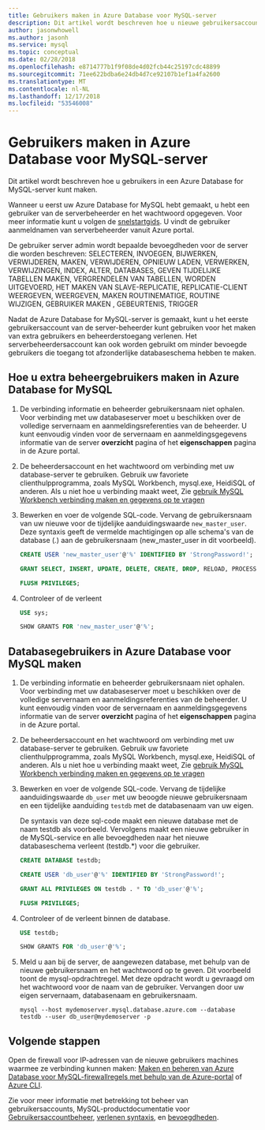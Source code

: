 ```yaml
---
title: Gebruikers maken in Azure Database voor MySQL-server
description: Dit artikel wordt beschreven hoe u nieuwe gebruikersaccounts om te communiceren met een Azure Database for MySQL-server kunt maken.
author: jasonwhowell
ms.author: jasonh
ms.service: mysql
ms.topic: conceptual
ms.date: 02/28/2018
ms.openlocfilehash: e8714777b1f9f08de4d02fcb44c25197cdc48899
ms.sourcegitcommit: 71ee622bdba6e24db4d7ce92107b1ef1a4fa2600
ms.translationtype: MT
ms.contentlocale: nl-NL
ms.lasthandoff: 12/17/2018
ms.locfileid: "53546008"
---
```

# <a name="create-users-in-azure-database-for-mysql-server"></a>Gebruikers maken in Azure Database voor MySQL-server 
Dit artikel wordt beschreven hoe u gebruikers in een Azure Database for MySQL-server kunt maken.

Wanneer u eerst uw Azure Database for MySQL hebt gemaakt, u hebt een gebruiker van de serverbeheerder en het wachtwoord opgegeven. Voor meer informatie kunt u volgen de [snelstartgids](quickstart-create-mysql-server-database-using-azure-portal.md). U vindt de gebruiker aanmeldnamen van serverbeheerder vanuit Azure portal.

De gebruiker server admin wordt bepaalde bevoegdheden voor de server die worden beschreven: SELECTEREN, INVOEGEN, BIJWERKEN, VERWIJDEREN, MAKEN, VERWIJDEREN, OPNIEUW LADEN, VERWERKEN, VERWIJZINGEN, INDEX, ALTER, DATABASES, GEVEN TIJDELIJKE TABELLEN MAKEN, VERGRENDELEN VAN TABELLEN, WORDEN UITGEVOERD, HET MAKEN VAN SLAVE-REPLICATIE, REPLICATIE-CLIENT WEERGEVEN, WEERGEVEN, MAKEN ROUTINEMATIGE, ROUTINE WIJZIGEN, GEBRUIKER MAKEN , GEBEURTENIS, TRIGGER

Nadat de Azure Database for MySQL-server is gemaakt, kunt u het eerste gebruikersaccount van de server-beheerder kunt gebruiken voor het maken van extra gebruikers en beheerderstoegang verlenen. Het serverbeheerdersaccount kan ook worden gebruikt om minder bevoegde gebruikers die toegang tot afzonderlijke databaseschema hebben te maken.

## <a name="how-to-create-additional-admin-users-in-azure-database-for-mysql"></a>Hoe u extra beheergebruikers maken in Azure Database for MySQL
1. De verbinding informatie en beheerder gebruikersnaam niet ophalen.
   Voor verbinding met uw databaseserver moet u beschikken over de volledige servernaam en aanmeldingsreferenties van de beheerder. U kunt eenvoudig vinden voor de servernaam en aanmeldingsgegevens informatie van de server **overzicht** pagina of het **eigenschappen** pagina in de Azure portal. 

2. De beheerdersaccount en het wachtwoord om verbinding met uw database-server te gebruiken. Gebruik uw favoriete clienthulpprogramma, zoals MySQL Workbench, mysql.exe, HeidiSQL of anderen. 
   Als u niet hoe u verbinding maakt weet, Zie [gebruik MySQL Workbench verbinding maken en gegevens op te vragen](./connect-workbench.md)

3. Bewerken en voer de volgende SQL-code. Vervang de gebruikersnaam van uw nieuwe voor de tijdelijke aanduidingswaarde `new_master_user`. Deze syntaxis geeft de vermelde machtigingen op alle schema's van de database (*.*) aan de gebruikersnaam (new_master_user in dit voorbeeld). 

   ```sql
   CREATE USER 'new_master_user'@'%' IDENTIFIED BY 'StrongPassword!';
   
   GRANT SELECT, INSERT, UPDATE, DELETE, CREATE, DROP, RELOAD, PROCESS, REFERENCES, INDEX, ALTER, SHOW DATABASES, CREATE TEMPORARY TABLES, LOCK TABLES, EXECUTE, REPLICATION SLAVE, REPLICATION CLIENT, CREATE VIEW, SHOW VIEW, CREATE ROUTINE, ALTER ROUTINE, CREATE USER, EVENT, TRIGGER ON *.* TO 'new_master_user'@'%' WITH GRANT OPTION; 
   
   FLUSH PRIVILEGES;
   ```

4. Controleer of de verleent 
   ```sql
   USE sys;
   
   SHOW GRANTS FOR 'new_master_user'@'%';
   ```

## <a name="how-to-create-database-users-in-azure-database-for-mysql"></a>Databasegebruikers in Azure Database voor MySQL maken

1. De verbinding informatie en beheerder gebruikersnaam niet ophalen.
   Voor verbinding met uw databaseserver moet u beschikken over de volledige servernaam en aanmeldingsreferenties van de beheerder. U kunt eenvoudig vinden voor de servernaam en aanmeldingsgegevens informatie van de server **overzicht** pagina of het **eigenschappen** pagina in de Azure portal. 

2. De beheerdersaccount en het wachtwoord om verbinding met uw database-server te gebruiken. Gebruik uw favoriete clienthulpprogramma, zoals MySQL Workbench, mysql.exe, HeidiSQL of anderen. 
   Als u niet hoe u verbinding maakt weet, Zie [gebruik MySQL Workbench verbinding maken en gegevens op te vragen](./connect-workbench.md)

3. Bewerken en voer de volgende SQL-code. Vervang de tijdelijke aanduidingswaarde `db_user` met uw beoogde nieuwe gebruikersnaam en een tijdelijke aanduiding `testdb` met de databasenaam van uw eigen.

   De syntaxis van deze sql-code maakt een nieuwe database met de naam testdb als voorbeeld. Vervolgens maakt een nieuwe gebruiker in de MySQL-service en alle bevoegdheden naar het nieuwe databaseschema verleent (testdb.\*) voor die gebruiker. 

   ```sql
   CREATE DATABASE testdb;
   
   CREATE USER 'db_user'@'%' IDENTIFIED BY 'StrongPassword!';
   
   GRANT ALL PRIVILEGES ON testdb . * TO 'db_user'@'%';
   
   FLUSH PRIVILEGES;
   ```

4. Controleer of de verleent binnen de database.
   ```sql
   USE testdb;
   
   SHOW GRANTS FOR 'db_user'@'%';
   ```

5. Meld u aan bij de server, de aangewezen database, met behulp van de nieuwe gebruikersnaam en het wachtwoord op te geven. Dit voorbeeld toont de mysql-opdrachtregel. Met deze opdracht wordt u gevraagd om het wachtwoord voor de naam van de gebruiker. Vervangen door uw eigen servernaam, databasenaam en gebruikersnaam.

   ```azurecli-interactive
   mysql --host mydemoserver.mysql.database.azure.com --database testdb --user db_user@mydemoserver -p
   ```

## <a name="next-steps"></a>Volgende stappen
Open de firewall voor IP-adressen van de nieuwe gebruikers machines waarmee ze verbinding kunnen maken: [Maken en beheren van Azure Database voor MySQL-firewallregels met behulp van de Azure-portal](howto-manage-firewall-using-portal.md) of [Azure CLI](howto-manage-firewall-using-cli.md).

Zie voor meer informatie met betrekking tot beheer van gebruikersaccounts, MySQL-productdocumentatie voor [Gebruikersaccountbeheer](https://dev.mysql.com/doc/refman/5.7/en/user-account-management.html), [verlenen syntaxis](https://dev.mysql.com/doc/refman/5.7/en/grant.html), en [bevoegdheden](https://dev.mysql.com/doc/refman/5.7/en/privileges-provided.html).
